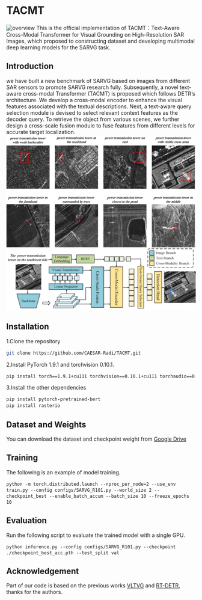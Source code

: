 # TACMT
![overview](./figures/fig1.png)
This is the official implementation of TACMT：Text-Aware Cross-Modal Transformer for Visual Grounding on High-Resolution SAR Images, which proposed to constructing dataset and developing multimodal deep learning models for the SARVG task.
## Introduction
we have built a new benchmark of SARVG based on images from different SAR sensors to promote SARVG research fully. Subsequently, a novel text-aware cross-modal Transformer (TACMT) is proposed which follows DETR’s architecture. We develop a cross-modal encoder to enhance the visual features associated with the textual descriptions. Next, a text-aware query selection module is devised to select relevant context features as the decoder query. To retrieve the object from various scenes, we further design a cross-scale fusion module to fuse features from different levels for accurate target localization.
![dataset](./figures/fig5.png)
![model](./figures/fig2.png)

## Installation
1.Clone the repository
```bash
git clone https://github.com/CAESAR-Radi/TACMT.git
```
2.Install PyTorch 1.9.1 and torchvision 0.10.1.
```bash
pip install torch==1.9.1+cu111 torchvision==0.10.1+cu111 torchaudio==0.9.1 -f https://download.pytorch.org/whl/torch_stable.html
```
3.Install the other dependencies
```bash
pip install pytorch-pretrained-bert
pip install rasterio
```
## Dataset and Weights
You can download the dataset and checkpoint weight from [Google Drive](https://drive.google.com/drive/folders/1ed_tF7xJs3s721WXR1uS0Nsq94p9C9nd?usp=drive_link)


## Training
The following is an example of model training.
```
python -m torch.distributed.launch --nproc_per_node=2 --use_env train.py --config configs/SARVG_R101.py --world_size 2 --checkpoint_best --enable_batch_accum --batch_size 10 --freeze_epochs 10
```
## Evaluation
Run the following script to evaluate the trained model with a single GPU.
```
python inference.py --config configs/SARVG_R101.py --checkpoint ./checkpoint_best_acc.pth --test_split val
```
## Acknowledgement
Part of our code is based on the previous works [VLTVG](https://github.com/yangli18/VLTVG/tree/master) and [RT-DETR](https://github.com/lyuwenyu/RT-DETR), thanks for the authors.